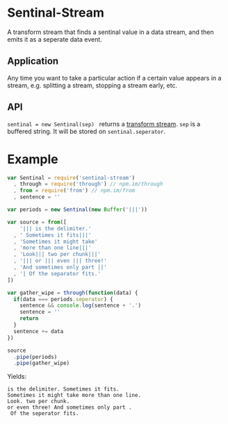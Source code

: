 # Sentinal-Stream #

A transform stream that finds a sentinal value in a data stream, and then emits it as a seperate data event.

## Application ##
Any time you want to take a particular action if a certain value appears in a stream, e.g. splitting a stream, stopping a stream early, etc.

## API ##

`sentinal = new Sentinal(sep) ` returns a [transform
stream](http://nodejs.org/api/stream.html#stream_class_stream_transform).
`sep` is a buffered string. It will be stored on `sentinal.seperator`.

# Example #

```javascript
var Sentinal = require('sentinal-stream')
  , through = require('through') // npm.im/through
  , from = require('from') // npm.im/from
  , sentence = ''

var periods = new Sentinal(new Buffer('|||'))

var source = from([
    '||| is the delimiter.'
  , ' Sometimes it fits|||'
  , 'Sometimes it might take'
  , 'more than one line|||'
  , 'Look||| two per chunk|||'
  , '||| or ||| even ||| three!'
  , 'And sometimes only part ||'
  , '| Of the separator fits.'
])

var gather_wipe = through(function(data) {
  if(data === periods.seperator) {
    sentence && console.log(sentence + '.')
    sentence = ''
    return
  }
  sentence += data 
})

source
  .pipe(periods)
  .pipe(gather_wipe) 


```
Yields:

```
is the delimiter. Sometimes it fits.
Sometimes it might take more than one line.
Look. two per chunk.
or even three! And sometimes only part .
 Of the seperator fits.
```

